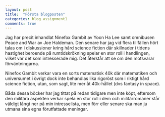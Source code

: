 ```yaml
---
layout: post
title:  "Första blogposten"
categories: blog assignment1
comments: true
---
```


Jag har precit inhandlat Ninefox Gambit av Yoon Ha Lee samt omnibusen Peace and War av Joe Haldeman. Den senare har jag vid flera tillfällen hört talas om i diskussioner kring hård science fiction där skillnader i tidens hastighet beroende på rumtidskrökning spelar en stor roll i handlingen, vilket var det som intresserade mig. Det återstår att se om den motsvarar förväntningarna. 

Ninefox Gambit verkar vara en sorts matematisk 40k där matematiken och universumet i övrigt dock inte behandlas lika rigoröst som i riktigt hård science fiction, utan, som sagt, lite mer åt 40k-hållet (dvs fantasy in space). 

Båda dessa böcker har jag tittat på redan tidigare men inte köpt, eftersom den militära aspekten verkar spela en stor roll i dem och militärromaner står väldigt långt ner på min intresselista, men förr eller senare ska man ju utmana sina egna förutfattade meningar. 
